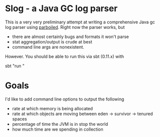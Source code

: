 # Slog - a Java GC log parser

This is a very very preliminary attempt at writing a comprehensive Java gc log parser using [parboiled](https://github.com/sirthias/parboiled/wiki).
Right now the parser works, but
* there are almost certainly bugs and formats it won't parse
* stat aggregation/output is crude at best
* command line args are nonexistent.

However. You should be able to run this via sbt (0.11.x) with

sbt "run <yourfile>"

# Goals

I'd like to add command line options to output the following

* rate at which memory is being allocated
* rate at which objects are moving between eden -> survivor -> tenured spaces
* percentage of time the JVM is in stop the world
* how much time are we spending in collection
